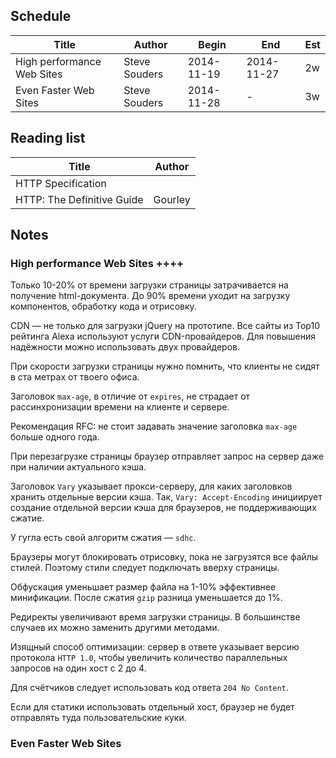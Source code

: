 Schedule
--------

|Title|Author|Begin|End|Est|
|-----|------|-----|---|---|
|High performance Web Sites|Steve Souders|2014-11-19|2014-11-27|2w|
|Even Faster Web Sites|Steve Souders|2014-11-28|-|3w|

Reading list
------------

|Title|Author|
|-----|------|
|HTTP Specification||
|HTTP: The Definitive Guide|Gourley|

Notes
-----

### High performance Web Sites ++++

Только 10-20% от времени загрузки страницы затрачивается на получение html-документа. До 90% времени уходит на загрузку компонентов, обработку кода и отрисовку.

CDN — не только для загрузки jQuery на прототипе. Все сайты из Top10 рейтинга Alexa используют услуги CDN-провайдеров. 
Для повышения надёжности можно использовать двух провайдеров.

При скорости загрузки страницы нужно помнить, что клиенты не сидят в ста метрах от твоего офиса.

Заголовок `max-age`, в отличие от `expires`, не страдает от рассинхронизации времени на клиенте и сервере.

Рекомендация RFC: не стоит задавать значение заголовка `max-age` больше одного года.

При перезагрузке страницы браузер отправляет запрос на сервер даже при наличии актуального кэша.

Заголовок `Vary` указывает прокси-серверу, для каких заголовков хранить отдельные версии кэша. Так, `Vary: Accept-Encoding` инициирует создание отдельной версии кэша для браузеров, не поддерживающих сжатие.

У гугла есть свой алгоритм сжатия — `sdhc`.

Браузеры могут блокировать отрисовку, пока не загрузятся все файлы стилей. Поэтому стили следует подключать вверху страницы.

Обфускация уменьшает размер файла на 1-10% эффективнее минификации. После сжатия `gzip` разница уменьшается до 1%.

Редиректы увеличивают время загрузки страницы. В большинстве случаев их можно заменить другими методами.

Изящный способ оптимизации: сервер в ответе указывает версию протокола `HTTP 1.0`, чтобы увеличить количество параллельных запросов на один хост с 2 до 4.

Для счётчиков следует использовать код ответа `204 No Content`.

Если для статики использовать отдельный хост, браузер не будет отправлять туда пользовательские куки.

### Even Faster Web Sites

